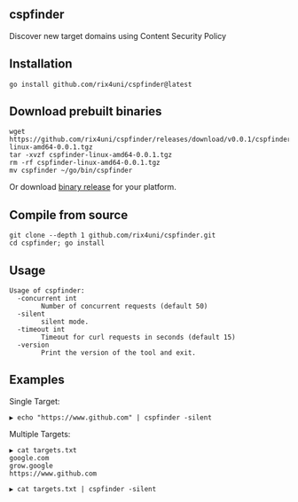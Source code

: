 ## cspfinder

Discover new target domains using Content Security Policy

## Installation
```
go install github.com/rix4uni/cspfinder@latest
```

## Download prebuilt binaries
```
wget https://github.com/rix4uni/cspfinder/releases/download/v0.0.1/cspfinder-linux-amd64-0.0.1.tgz
tar -xvzf cspfinder-linux-amd64-0.0.1.tgz
rm -rf cspfinder-linux-amd64-0.0.1.tgz
mv cspfinder ~/go/bin/cspfinder
```
Or download [binary release](https://github.com/rix4uni/cspfinder/releases) for your platform.

## Compile from source
```
git clone --depth 1 github.com/rix4uni/cspfinder.git
cd cspfinder; go install
```

## Usage
```
Usage of cspfinder:
  -concurrent int
        Number of concurrent requests (default 50)
  -silent
        silent mode.
  -timeout int
        Timeout for curl requests in seconds (default 15)
  -version
        Print the version of the tool and exit.
```

## Examples
Single Target:
```
▶ echo "https://www.github.com" | cspfinder -silent
```

Multiple Targets:
```
▶ cat targets.txt
google.com
grow.google
https://www.github.com

▶ cat targets.txt | cspfinder -silent
```
